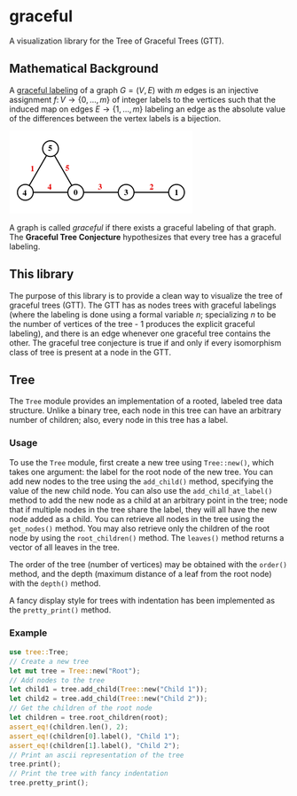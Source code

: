

# graceful

A visualization library for the Tree of Graceful Trees (GTT).

## Mathematical Background

A [graceful labeling](https://en.wikipedia.org/wiki/Graceful_labeling) of a graph $G=(V,E)$ with $m$ edges is an injective assignment $f\colon V\to \{ 0,\ldots,m \}$ of integer labels to the vertices such that the induced map on edges $E\to \{ 1,\ldots,m \}$ labeling an edge as the absolute value of the differences between the vertex labels is a bijection.

![Example of a Graceful Labeling of a graph, taken from Wikipedia](330px-Graceful_labeling.svg.png)

A graph is called *graceful* if there exists a graceful labeling of that graph. The **Graceful Tree Conjecture** hypothesizes that every tree has a graceful labeling.

## This library

The purpose of this library is to provide a clean way to visualize the tree of graceful trees (GTT). The GTT has as nodes trees with graceful labelings (where the labeling is done using a formal variable $n$; specializing $n$ to be the number of vertices of the tree - 1 produces the explicit graceful labeling), and there is an edge whenever one graceful tree contains the other. The graceful tree conjecture is true if and only if every isomorphism class of tree is present at a node in the GTT.

## Tree

The `Tree` module provides an implementation of a rooted, labeled tree data structure. Unlike a binary tree,
each node in this tree can have an arbitrary number of children; also, every node in this tree has a label.

### Usage

To use the `Tree` module, first create a new tree using `Tree::new()`, which takes one argument: the label for the root node of the new tree. 
You can add new nodes to the tree using the `add_child()` method, specifying the value of the new child node. You can also use the `add_child_at_label()` method to add the new node as a child at an arbitrary point in the tree; node that if multiple nodes in the tree share the label, they will all have the new node added as a child.
You can retrieve all nodes in the tree using the `get_nodes()` method. 
You may also retrieve only the children of the root node by using the `root_children()` method.
The `leaves()` method returns a vector of all leaves in the tree.

The order of the tree (number of vertices) may be obtained with the `order()` method, and the depth (maximum distance of a leaf from the root node) with the `depth()` method.

A fancy display style for trees with indentation has been implemented as the `pretty_print()` method.


### Example

```rust
use tree::Tree;
// Create a new tree
let mut tree = Tree::new("Root");
// Add nodes to the tree
let child1 = tree.add_child(Tree::new("Child 1"));
let child2 = tree.add_child(Tree::new("Child 2"));
// Get the children of the root node
let children = tree.root_children(root);
assert_eq!(children.len(), 2);
assert_eq!(children[0].label(), "Child 1");
assert_eq!(children[1].label(), "Child 2");
// Print an ascii representation of the tree
tree.print();
// Print the tree with fancy indentation
tree.pretty_print();
```
